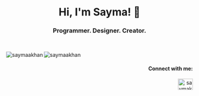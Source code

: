 <h1 align="center">Hi, I'm Sayma! 👋</h1>
<h3 align="center">Programmer. Designer. Creator.</h3>

<br>

<p><img align="left" src="https://github-readme-stats.vercel.app/api/top-langs?username=saymaakhan&show_icons=true&locale=en&layout=compact" alt="saymaakhan" />
</p>

<p><img align="center" src="https://github-readme-streak-stats.herokuapp.com/?user=saymaakhan&" alt="saymaakhan" /></p>


<h4 align="right">Connect with me:</h4>
<p align="right">
<a href="https://linkedin.com/in/saymakhan" target="blank"><img align="center" src="https://raw.githubusercontent.com/rahuldkjain/github-profile-readme-generator/master/src/images/icons/Social/linked-in-alt.svg" alt="saymakhan" height="30" width="40" /></a>
</p>
